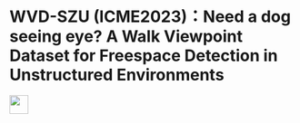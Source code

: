 # WVD-SZU (ICME2023)：Need a dog seeing eye? A Walk Viewpoint Dataset for Freespace Detection in Unstructured Environments
<img src="https://raw.githubusercontent.com/SensingAI/WVD-SZU/tree/main/images/logo_03.jpg" width="33" >
